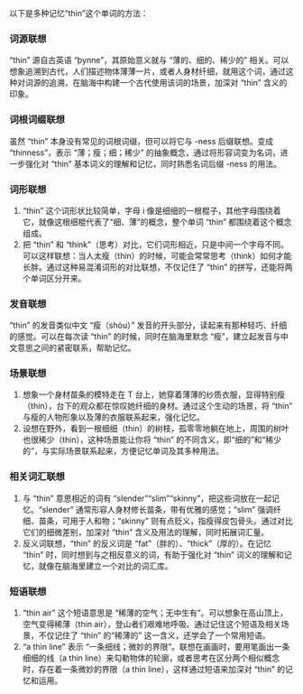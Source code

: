 以下是多种记忆“thin”这个单词的方法：

### 词源联想
“thin” 源自古英语 “þynne”，其原始意义就与 “薄的、细的、稀少的” 相关。可以想象追溯到古代，人们描述物体薄薄一片，或者人身材纤细，就用这个词，通过这种对词源的追溯，在脑海中构建一个古代使用该词的场景，加深对 “thin” 含义的印象。

### 词根词缀联想
虽然 “thin” 本身没有常见的词根词缀，但可以将它与 -ness 后缀联想。变成 “thinness”，表示 “薄；瘦；细；稀少” 的抽象概念，通过将形容词变为名词，进一步强化对 “thin” 基本词义的理解和记忆，同时熟悉名词后缀 -ness 的用法。

### 词形联想
1. “thin” 这个词形状比较简单，字母 i 像是细细的一根棍子，其他字母围绕着它，就像这根细棍代表了“细、薄”的概念，整个单词 “thin” 都围绕着这个概念组成。
2. 把 “thin” 和 “think”（思考）对比，它们词形相近，只是中间一个字母不同。可以这样联想：当人太瘦（thin）的时候，可能会常常思考（think）如何才能长胖。通过这种易混淆词形的对比联想，不仅记住了 “thin” 的拼写，还能将两个单词区分开来。

### 发音联想
“thin” 的发音类似中文 “瘦（shòu）” 发音的开头部分，读起来有那种轻巧、纤细的感觉。可以在每次读 “thin” 的时候，同时在脑海里默念 “瘦”，建立起发音与中文意思之间的紧密联系，帮助记忆。

### 场景联想
1. 想象一个身材苗条的模特走在 T 台上，她穿着薄薄的纱质衣服，显得特别瘦（thin），台下的观众都在惊叹她纤细的身材。通过这个生动的场景，将 “thin” 与瘦的人物形象以及薄的衣服联系起来，强化记忆。
2. 设想在野外，看到一根细细（thin）的树枝，孤零零地躺在地上，周围的树叶也很稀少（thin），这种场景能让你将 “thin” 的不同含义，即“细的”和“稀少的”，与实际场景联系起来，方便记忆单词及其多种用法。

### 相关词汇联想
1. 与 “thin” 意思相近的词有 “slender”“slim”“skinny”，把这些词放在一起记忆。“slender” 通常形容人身材修长苗条，带有优雅的感觉；“slim” 强调纤细、苗条，可用于人和物；“skinny” 则有点贬义，指瘦得皮包骨头。通过对比它们的细微差别，加深对 “thin” 含义及用法的理解，同时拓展词汇量。
2. 反义词联想，“thin” 的反义词是 “fat”（胖的）、“thick”（厚的）。在记忆 “thin” 时，同时想到与之相反意义的词，有助于强化对 “thin” 词义的理解和记忆，就像在脑海里建立一个对比的词汇库。

### 短语联想
1. “thin air” 这个短语意思是 “稀薄的空气；无中生有”。可以想象在高山顶上，空气变得稀薄（thin air），登山者们艰难地呼吸。通过记住这个短语及相关场景，不仅记住了 “thin” 的“稀薄的” 这一含义，还学会了一个常用短语。
2. “a thin line” 表示 “一条细线；微妙的界限”。联想在画画时，要用笔画出一条细细的线（a thin line）来勾勒物体的轮廓，或者思考在区分两个相似概念时，存在着一条微妙的界限（a thin line），这样通过短语来加深对 “thin” 的记忆和运用。 